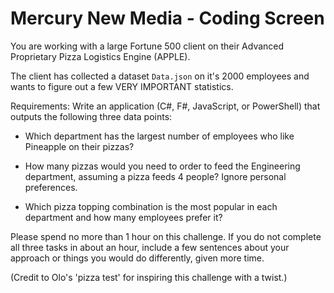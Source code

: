# Mercury New Media - Coding Screen

You are working with a large Fortune 500 client on their Advanced Proprietary Pizza Logistics Engine (APPLE).

The client has collected a dataset `Data.json` on it's 2000 employees and wants to figure out a few VERY IMPORTANT statistics.

Requirements: Write an application (C#, F#, JavaScript, or PowerShell) that outputs the following three data points:

- Which department has the largest number of employees who like Pineapple on their pizzas? 

- How many pizzas would you need to order to feed the Engineering department, assuming a pizza feeds 4 people? Ignore personal preferences.

- Which pizza topping combination is the most popular in each department and how many employees prefer it?

Please spend no more than 1 hour on this challenge. If you do not complete all three tasks in about an hour,
include a few sentences about your approach or things you would do differently, given more time.

(Credit to Olo's 'pizza test' for inspiring this challenge with a twist.)